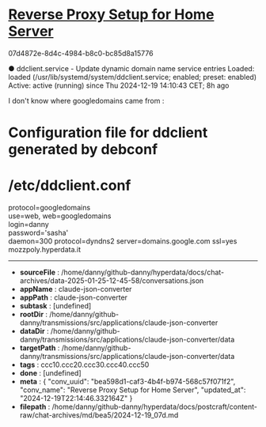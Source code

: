 # [Reverse Proxy Setup for Home Server](https://claude.ai/chat/bea598d1-caf3-4b4f-b974-568c57f071f2)

07d4872e-8d4c-4984-b8c0-bc85d8a15776

● ddclient.service - Update dynamic domain name service entries
     Loaded: loaded (/usr/lib/systemd/system/ddclient.service; enabled; preset: enabled)
     Active: active (running) since Thu 2024-12-19 14:10:43 CET; 8h ago

I don't know where googledomains came from :

# Configuration file for ddclient generated by debconf
#
# /etc/ddclient.conf
protocol=googledomains \
use=web, web=googledomains \
login=danny \
password='sasha' \
daemon=300
protocol=dyndns2
server=domains.google.com
ssl=yes
mozzpoly.hyperdata.it

---

* **sourceFile** : /home/danny/github-danny/hyperdata/docs/chat-archives/data-2025-01-25-12-45-58/conversations.json
* **appName** : claude-json-converter
* **appPath** : claude-json-converter
* **subtask** : [undefined]
* **rootDir** : /home/danny/github-danny/transmissions/src/applications/claude-json-converter
* **dataDir** : /home/danny/github-danny/transmissions/src/applications/claude-json-converter/data
* **targetPath** : /home/danny/github-danny/transmissions/src/applications/claude-json-converter/data
* **tags** : ccc10.ccc20.ccc30.ccc40.ccc50
* **done** : [undefined]
* **meta** : {
  "conv_uuid": "bea598d1-caf3-4b4f-b974-568c57f071f2",
  "conv_name": "Reverse Proxy Setup for Home Server",
  "updated_at": "2024-12-19T22:14:46.332164Z"
}
* **filepath** : /home/danny/github-danny/hyperdata/docs/postcraft/content-raw/chat-archives/md/bea5/2024-12-19_07d.md